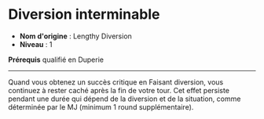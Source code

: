 # Diversion interminable

 * **Nom d'origine** : Lengthy Diversion
 * **Niveau** : 1


<p><strong>Prérequis</strong> qualifié en Duperie</p>
<hr>
<p>Quand vous obtenez un succès critique en Faisant diversion, vous continuez à rester caché après la fin de votre tour. Cet effet persiste pendant une durée qui dépend de la diversion et de la situation, comme déterminée par le MJ (minimum 1 round supplémentaire).</p>